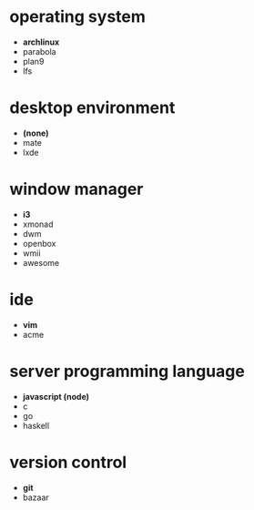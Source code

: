 # operating system

*   **archlinux**
*   parabola
*   plan9
*   lfs

# desktop environment

*   **(none)**
*   mate
*   lxde

# window manager

*   **i3**
*   xmonad
*   dwm
*   openbox
*   wmii
*   awesome

# ide

*   **vim**
*   acme

# server programming language

*   **javascript (node)**
*   c
*   go
*   haskell

# version control

*   **git**
*   bazaar
